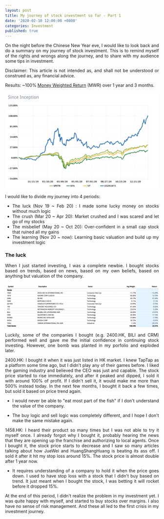 ```yaml
---
layout: post
title: My journey of stock investment so far - Part 1
date: '2020-02-10 12:00:00 +0800'
categories: Investment
published: true
---
```


<style>body {text-align: justify}</style>

On the night before the Chinese New Year eve, I would like to look back and do a summary on my journey of stock investment. This is to remind myself of the rights and wrongs along the journey, and to share with my audience some tips in investment.

Disclaimer: This article is not intended as, and shall not be understood or construed as, any financial advice. 

Results:  ~100% [Money Weighted Return](https://www.investopedia.com/terms/m/money-weighted-return.asp) (MWR) over 1 year and 3 months.

<center><img src="/assets/PnL.png" style="max-width: 100%;" /></center>

I would like to divide my journey into 4 periods:

- The luck (Nov 19 ~ Feb 20) :  I made some lucky money on stocks without much logic
- The crush (Mar 20 ~ Apr 20): Market crushed and I was scared and let go of my stocks
- The misbelief (May 20 ~ Oct 20): Over-confident in a small cap stock that ruined all my gains
- The learning (Nov 20 ~ now): Learning basic valuation and build up my investment logic

### The luck

When I just started investing, I was a complete newbie. I bought stocks based on trends, based on news, based on my own beliefs, based on anything but valuation of the company.

<center><img src="/assets/FirstPeriodStocks.png" style="max-width: 100%;" /></center>

Luckily, some of the companies I bought (e.g. 2400.HK, BILI and CRM) performed well and gave me the initial confidence in continuing stock investing. However, one bomb was planted in my porfolio and exploded later.

2400.HK: I bought it when it was just listed in HK market. I knew TapTap as a platform some time ago, but I didn't play any of their games before. I liked the gaming industry and believed the CEO was just and capable. The stock price started to rise immediately, and after it peaked and dipped, I sold it with around 100% of profit. If I didn't sell it, it would make me more than 500% instead today. In the next few months, I bought it back a few times, but sold it based on price trend again. 

- I would never be able to "eat most part of the fish" if I don't understand the value of the company.

- The buy logic and sell logic was completely different, and I hope I don't make the same mistake again. 

1458.HK: I heard their product so many times but I was not able to try it myself once. I already forgot why I bought it, probably hearing the news that they are opening up the franchise and authorizing to local agents. Once I bought it, the stock price starts to decrease and I saw so many articles talking about how JueWei and HuangShangHuang is beating its ass off. I sold it after it hit my stop loss around 15%. The stock price is almost double after 1 year now.

- It requires understanding of a company to hold it when the price goes down. I used to have stop loss with a stock that I didn't buy based on trend. It just meant when I bought the stock, I was betting it will rocket before it dropped 15%.

At the end of this period, I didn't realize the problem in my investment yet. I was quite happy with myself, and started to buy stocks over margins. I also have no sense of risk management. And these all led to the first crisis in my investment journey.

 

